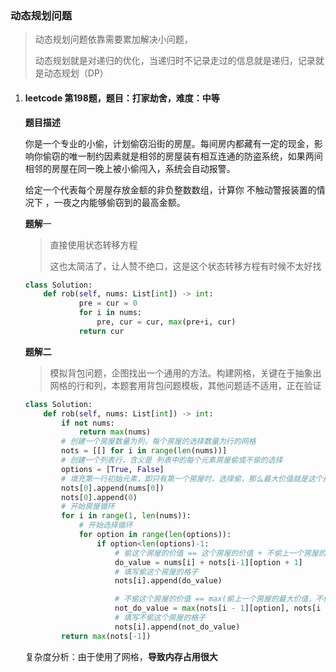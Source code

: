 ### 动态规划问题

> 动态规划问题依靠需要累加解决小问题，
>
> 动态规划就是对递归的优化，当递归时不记录走过的信息就是递归，记录就是动态规划（DP）

1. #### leetcode 第198题，题目：打家劫舍，难度：中等

   **题目描述**

   你是一个专业的小偷，计划偷窃沿街的房屋。每间房内都藏有一定的现金，影响你偷窃的唯一制约因素就是相邻的房屋装有相互连通的防盗系统，如果两间相邻的房屋在同一晚上被小偷闯入，系统会自动报警。

   给定一个代表每个房屋存放金额的非负整数数组，计算你 不触动警报装置的情况下 ，一夜之内能够偷窃到的最高金额。

   **题解**一

   > 直接使用状态转移方程
   >
   > 这也太简洁了，让人赞不绝口，这是这个状态转移方程有时候不太好找

   ```python
   class Solution:
       def rob(self, nums: List[int]) -> int:
               pre = cur = 0
               for i in nums:
                   pre, cur = cur, max(pre+i, cur)
               return cur
   ```

   **题解二**

   > 模拟背包问题，企图找出一个通用的方法。构建网格，关键在于抽象出网格的行和列，本题套用背包问题模板，其他问题适不适用，正在验证

   ```python
   class Solution:
       def rob(self, nums: List[int]) -> int:
           if not nums:
               return max(nums)
           # 创建一个房屋数量为列，每个房屋的选择数量为行的网格
           nots = [[] for i in range(len(nums))]
           # 创建一个列表行，含义是 列表中的每个元素房屋偷或不偷的选择
           options = [True, False]
           # 填充第一行初始元素，即只有第一个房屋时，选择偷，那么最大价值就是这个房屋的最大价值，选择不偷，那么最大价值为零
           nots[0].append(nums[0])
           nots[0].append(0)
           # 开始房屋循环
           for i in range(1, len(nums)):
               # 开始选择循环
               for option in range(len(options)):
                   if option<len(options)-1:
                       # 偷这个房屋的价值 == 这个房屋的价值 + 不偷上一个房屋的最大价值
                       do_value = nums[i] + nots[i-1][option + 1]
                       # 填写偷这个房屋的格子
                       nots[i].append(do_value)
   
                       # 不偷这个房屋的价值 == max(偷上一个房屋的最大价值，不偷上一个房屋的最大价值)
                       not_do_value = max(nots[i - 1][option], nots[i - 1][option + 1])
                       # 填写不偷这个房屋的格子
                       nots[i].append(not_do_value)
           return max(nots[-1])
   ```

   复杂度分析：由于使用了网格，**导致内存占用很大**
   

